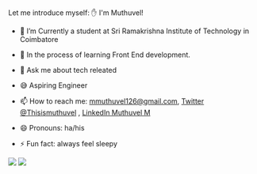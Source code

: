 Let me introduce myself: ✋ I'm Muthuvel!

- 🔭 I’m Currently a student at Sri Ramakrishna Institute of Technology in Coimbatore
- 🌱 In the process of learning Front End development. 
- 💬 Ask me about  tech releated
- 😅 Aspiring Engineer
- 📫 How to reach me: mmuthuvel126@gmail.com, [Twitter @Thisismuthuvel](https://twitter.com/Thisismuthuvel) , [LinkedIn Muthuvel M](https://www.linkedin.com/in/muthuvel-m/)


- 😄 Pronouns: ha/his
- ⚡ Fun fact: always feel sleepy


<img src="https://github-readme-stats.vercel.app/api?username=Muthuvel-M&&show_icons=true&title_color=ffffff&icon_color=bb2acf&text_color=daf7dc&bg_color=151515">


<img src="https://camo.githubusercontent.com/ca67cca39a6d3ec3e7c9d9db78d7bc2facf75b74502859bc9647ae3149ba66c0/68747470733a2f2f6769746875622d726561646d652d73746174732e76657263656c2e6170702f6170692f746f702d6c616e67733f757365726e616d653d4d414849313131392673686f775f69636f6e733d74727565266c6f63616c653d656e266c61796f75743d636f6d70616374">
